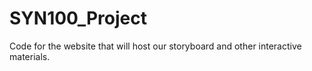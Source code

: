 # SYN100_Project
Code for the website that will host our storyboard and other interactive materials.
